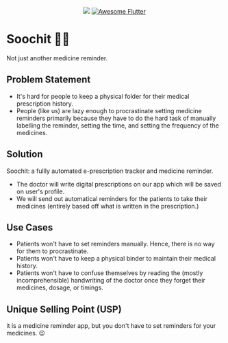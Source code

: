 <p align="center">  
 <a href="https://github.com/MLH-Fellowship/soochit/blob/master/LICENSE"><img src="https://img.shields.io/badge/License-GPLv3-blue.svg"></a>
  <a href="https://github.com/Solido/awesome-flutter">
   <img alt="Awesome Flutter" src="https://img.shields.io/badge/Awesome-Flutter-blue.svg?longCache=true&style=flat-square" />
</a>
</p>

# Soochit 👩‍⚕️

Not just another medicine reminder.

## Problem Statement
* It's hard for people to keep a physical folder for their medical prescription history.
* People (like us) are lazy enough to procrastinate setting medicine reminders primarily because they have to do the hard task of manually labelling the reminder, setting the time, and setting the frequency of the medicines.

## Solution

Soochit: a fullly automated e-prescription tracker and medicine reminder.

* The doctor will write digital prescriptions on our app which will be saved on user's profile.
* We will send out automatical reminders for the patients to take their medicines (entirely based off what is written in the prescription.) 

## Use Cases

* Patients won't have to set reminders manually. Hence, there is no way for them to procrastinate.
* Patients won't have to keep a physical binder to maintain their medical history.
* Patients won't have to confuse themselves by reading the (mostly incomprehensible) handwriting of the doctor once they forget their medicines, dosage, or timings.

## Unique Selling Point (USP)
it is a medicine reminder app, but you don't have to set reminders for your medicines. 😉

